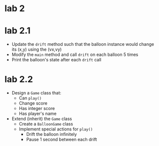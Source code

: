 # lab 2

# lab 2.1

* Update the `drift` method such that the balloon instance would change its (x,y) using the (vx,vy)
* Modify the `main` method and call `drift` on each balloon 5 times
* Print the balloon's state after each `drift` call

# lab 2.2

* Design a `Game` class that:
  * Can `play()`
  * Change score
  * Has integer score
  * Has player's name
* Extend (inherit) the `Game` class
  * Create a `BalloonGame` class
  * Implement special actions for `play()`
    * Drift the balloon infinitely
    * Pause 1 second between each drift

